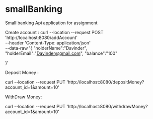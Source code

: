 # smallBanking
Small banking Api application for assignment

Create account :
curl --location --request POST 'http://localhost:8080/addAccount' \
--header 'Content-Type: application/json' \
--data-raw '{
    "holderName":"Davinder",
    "holderEmail":"Davinder@gmail.com",
    "balance":"100"

}'

Deposit Money :

curl --location --request PUT 'http://localhost:8080/depositMoney?account_id=1&amount=10'

WithDraw Money:

curl --location --request PUT 'http://localhost:8080/withdrawMoney?account_id=1&amount=10'
